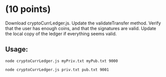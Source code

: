 
# (10 points) 

Download cryptoCurrLedger.js. Update the validateTransfer method. Verify that the
user has enough coins, and that the signatures are valid. Update the local copy of the ledger if everything
seems valid.



## Usage:

`node cryptoCurrLedger.js myPriv.txt myPub.txt 9000`

`node cryptoCurrLedger.js priv.txt pub.txt 9001`
